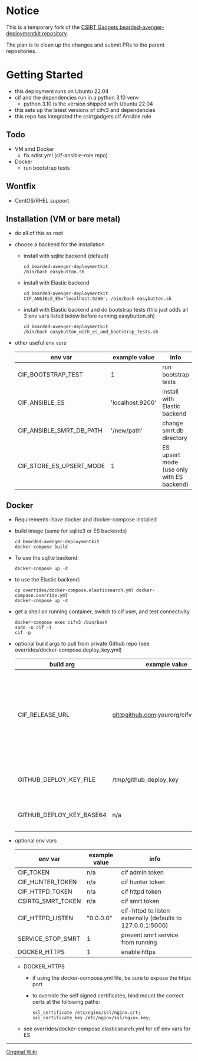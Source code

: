 # Notice

This is a temporary fork of the [CSIRT Gadgets bearded-avenger-deploymentkit repository](https://github.com/csirtgadgets/bearded-avenger-deploymentkit).

The plan is to clean up the changes and submit PRs to the parent repositories.

# Getting Started

* this deployment runs on Ubuntu 22.04
* cif and the dependencies run in a python 3.10 venv
  * python 3.10 is the version shipped with Ubuntu 22.04
* this sets up the latest versions of cifv3 and dependencies
* this repo has integrated the csirtgadgets.cif Ansible role

## Todo

* VM amd Docker
  * fix sdist.yml (cif-ansible-role repo)
* Docker
  * run bootstrap tests

## Wontfix

* CentOS/RHEL support

## Installation (VM or bare metal)

* do all of this as root

* choose a backend for the installation

  * install with sqlite backend (default)

        cd bearded-avenger-deploymentkit
        /bin/bash easybutton.sh

  * install with Elastic backend

        cd bearded-avenger-deploymentkit
        CIF_ANSIBLE_ES='localhost:9200'; /bin/bash easybutton.sh

  * install with Elastic backend and do bootstrap tests (this just adds all 3 env vars listed below before running easybutton.sh)

        cd bearded-avenger-deploymentkit
        /bin/bash easybutton_with_es_and_bootstrap_tests.sh

* other useful env vars

  | env var | example value | info |
  | --- | --- | --- |
  | CIF_BOOTSTRAP_TEST | 1 | run bootstrap tests |
  | CIF_ANSIBLE_ES | 'localhost:9200' | install with Elastic backend |
  | CIF_ANSIBLE_SMRT_DB_PATH | '/new/path' | change smrt.db directory |
  | CIF_STORE_ES_UPSERT_MODE | 1 | ES upsert mode (use only with ES backend) |

## Docker

* Requirements: have docker and docker-compose installed

* build image (same for sqlite3 or ES backends)

      cd bearded-avenger-deploymentkit
      docker-compose build

* To use the sqlite backend:

      docker-compose up -d

* to use the Elastic backend:

      cp overrides/docker-compose.elasticsearch.yml docker-compose.override.yml
      docker-compose up -d

* get a shell on running container, switch to cif user, and test connectivity

      docker-compose exec cifv3 /bin/bash
      sudo -u cif -i
      cif -p

* optional build args to pull from private Github repo (see overrides/docker-compose.deploy_key.yml)

  | build arg | example value | info |
  | --- | --- | --- |
  | CIF_RELEASE_URL | git@github.com:yourorg/cifv3_code.git | ssh address for custom, cifv3 repo. if not specified uses default  [cifv3 repo](https://github.com/csirtgadgets/bearded-avenger/) |
  | GITHUB_DEPLOY_KEY_FILE | /tmp/github_deploy_key | path for github deploy key in container |
  | GITHUB_DEPLOY_KEY_BASE64 | n/a | base64 encoded private ssh key |

* optional env vars

  | env var | example value | info |
  | --- | --- | --- |
  | CIF_TOKEN | n/a |cif admin token |
  | CIF_HUNTER_TOKEN | n/a |cif hunter token |
  | CIF_HTTPD_TOKEN | n/a | cif httpd token |
  | CSIRTG_SMRT_TOKEN | n/a | cif smrt token |
  | CIF_HTTPD_LISTEN | "0.0.0.0" | cif-httpd to listen externally (defaults to 127.0.0.1:5000) |
  | SERVICE_STOP_SMRT | 1 | prevent smrt service from running |
  | DOCKER_HTTPS | 1 | enable https |

  * DOCKER_HTTPS
    * if using the docker-compose.yml file, be sure to expose the https port
    * to override the self signed certificates, bind mount the correct certs
      at the following paths:

          ssl_certificate /etc/nginx/ssl/nginx.crt;
          ssl_certificate_key /etc/nginx/ssl/nginx.key;

  * see overrides/docker-compose.elasticsearch.yml for cif env vars for ES

---

[Original Wiki](https://github.com/csirtgadgets/bearded-avenger-deploymentkit/wiki)
